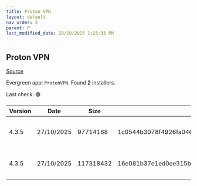 ```yaml
---
title: Proton VPN
layout: default
nav_order: 2
parent: P
last_modified_date: 28/10/2025 1:25:33 PM
---
```


## Proton VPN

[Source](https://protonvpn.com/)

Evergreen app: `ProtonVPN`. Found **2** installers.

Last check: 🟢

| Version | Date       | Size      | Sha256                                                           | Architecture | InstallerType | Type | URI                                                                                                                                                                                |
| ------- | ---------- | --------- | ---------------------------------------------------------------- | ------------ | ------------- | ---- | ---------------------------------------------------------------------------------------------------------------------------------------------------------------------------------- |
| 4.3.5   | 27/10/2025 | 97714168  | 1c0544b3078f4926fa046ffe80750638bf61f9fae04834dc30b2e3e6df74ab74 | ARM64        | Default       | exe  | [https://github.com/ProtonVPN/win-app/releases/download/4.3.5/ProtonVPN_v4.3.5_arm64.exe](https://github.com/ProtonVPN/win-app/releases/download/4.3.5/ProtonVPN_v4.3.5_arm64.exe) |
| 4.3.5   | 27/10/2025 | 117318432 | 16e081b37e1ed0ee315b53d9ad928556da1f450aac723f0d3f32a826f043f6eb | x64          | Default       | exe  | [https://github.com/ProtonVPN/win-app/releases/download/4.3.5/ProtonVPN_v4.3.5_x64.exe](https://github.com/ProtonVPN/win-app/releases/download/4.3.5/ProtonVPN_v4.3.5_x64.exe)     |
